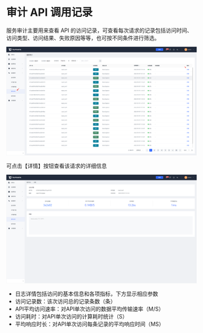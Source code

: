 # 审计 API 调用记录

服务审计主要用来查看 API 的访问记录，可查看每次请求的记录包括访问时间、访问类型、访问结果、失败原因等等，也可按不同条件进行筛选。

![](../../images/audit_api_1.png)



可点击【详情】按钮查看该请求的详细信息

![](../../images/audit_api_2.png)

- 日志详情包括访问的基本信息和各项指标，下方显示相应参数
- 访问记录数：该次访问总的记录条数（条）
- API平均访问速率：对API单次访问的数据平均传输速率（M/S）
- 访问耗时：对API单次访问的计算耗时统计（S）
- 平均响应时长：对API单次访问每条记录的平均响应时间（MS）